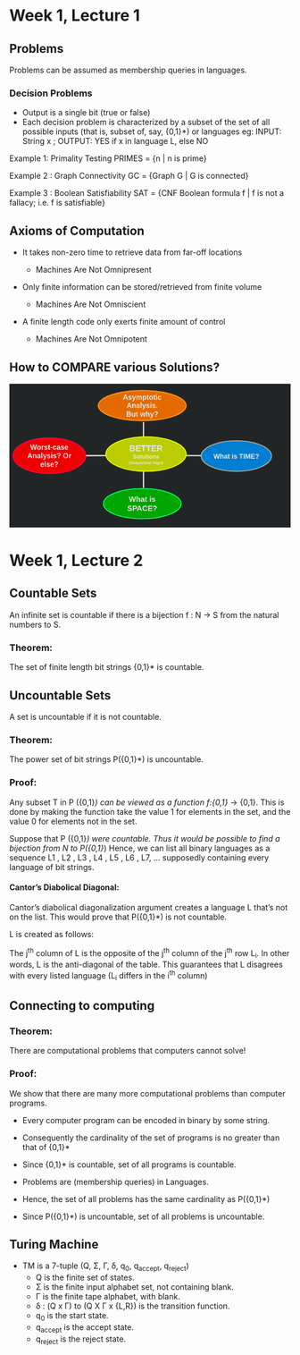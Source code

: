 # Week 1, Lecture 1

## Problems

Problems can be assumed as membership queries in languages.

### Decision Problems

- Output is a single bit (true or false)
- Each decision problem is characterized by a subset of the set of all possible inputs (that is, subset of, say, {0,1}*) or languages eg: INPUT: String x ; OUTPUT: YES if x in language L, else NO
  
Example 1: Primality Testing
PRIMES = {n | n is prime}

Example 2 : Graph Connectivity
GC = {Graph G | G is connected}

Example 3 : Boolean Satisfiability 
SAT = {CNF Boolean formula f | f is not a fallacy; i.e. f is satisfiable}

## Axioms of Computation

- It takes non-zero time to retrieve data from far-off locations 
  - Machines Are Not Omnipresent
  
- Only finite information can be stored/retrieved from finite volume
  - Machines Are Not Omniscient

- A finite length code only exerts finite amount of control
  - Machines Are Not Omnipotent

## How to COMPARE various Solutions?

![solutions](solutions.png)


# Week 1, Lecture 2

## Countable Sets

An infinite set is countable if there is a bijection f : N -> S from the natural numbers to S.

### Theorem:

The set of finite length bit strings {0,1}* is countable.

## Uncountable Sets

A set is uncountable if it is not countable.

### Theorem:

The power set of bit strings P({0,1}*) is uncountable.

### Proof:

Any subset T in P ({0,1}*) can be viewed as a function  f:{0,1}* -> {0,1}.  This is done by making the function take the value 1 for elements in the set, and the value 0 for elements not in the set.

Suppose that P ({0,1}*) were countable. Thus it would be possible to find a bijection from N to P({0,1}*)
Hence,  we can list all binary languages as a sequence L1 , L2 , L3 , L4 , L5 , L6 , L7, ... supposedly containing every language of bit strings. 

#### Cantor’s Diabolical Diagonal:

Cantor’s diabolical diagonalization argument creates a language L that’s not on the list. This would prove that P({0,1}*) is not countable.

L is created as follows:  

The j<sup>th</sup> column of L is the opposite of the j<sup>th</sup> column of the j<sup>th</sup> row L<sub>i</sub>.  In other words, L is the anti-diagonal of the table. This guarantees that L disagrees with every listed language (L<sub>i</sub> differs in the i<sup>th</sup> column)

## Connecting to computing

### Theorem:

There are computational problems that computers cannot solve!

### Proof:

We show that there are many more computational problems than computer programs.

- Every computer program can be encoded in binary by some string.  
- Consequently the cardinality of the set of programs is no greater than that of {0,1}*
- Since {0,1}* is countable, set of all programs is countable.

- Problems are (membership queries) in Languages.
- Hence, the set of all problems has the same cardinality as P({0,1}*)
- Since P({0,1}*) is uncountable, set of all problems is uncountable.

## Turing Machine

- TM is a 7-tuple (Q, Σ, Γ, δ, q<sub>0</sub>, q<sub>accept</sub>, q<sub>reject</sub>)
  - Q is the finite set of states.
  - Σ is the finite input alphabet set, not containing blank.
  - Γ is the finite tape alphabet, with blank.
  - δ : (Q x Γ)  to  (Q X Γ x {L,R}) is the transition function.
  - q<sub>0</sub>  is the start state.
  - q<sub>accept</sub> is the accept state.
  - q<sub>reject</sub> is the reject state.
    
    
    


	
 
